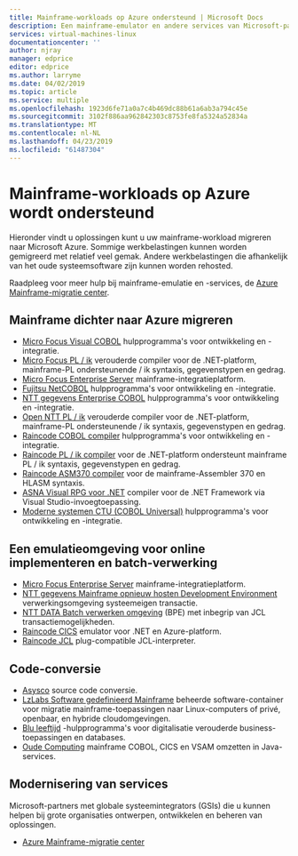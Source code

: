 ```yaml
---
title: Mainframe-workloads op Azure ondersteund | Microsoft Docs
description: Een mainframe-emulator en andere services van Microsoft-partners gebruiken om te opnieuw hosten van uw mainframe-workloads zoals IBM Z-systemen met behulp van Microsoft Azure.
services: virtual-machines-linux
documentationcenter: ''
author: njray
manager: edprice
editor: edprice
ms.author: larryme
ms.date: 04/02/2019
ms.topic: article
ms.service: multiple
ms.openlocfilehash: 1923d6fe71a0a7c4b469dc88b61a6ab3a794c45e
ms.sourcegitcommit: 3102f886aa962842303c8753fe8fa5324a52834a
ms.translationtype: MT
ms.contentlocale: nl-NL
ms.lasthandoff: 04/23/2019
ms.locfileid: "61487304"
---
```

# <a name="mainframe-workloads-supported-on-azure"></a>Mainframe-workloads op Azure wordt ondersteund

Hieronder vindt u oplossingen kunt u uw mainframe-workload migreren naar Microsoft Azure. Sommige werkbelastingen kunnen worden gemigreerd met relatief veel gemak. Andere werkbelastingen die afhankelijk van het oude systeemsoftware zijn kunnen worden rehosted. 

Raadpleeg voor meer hulp bij mainframe-emulatie en -services, de [Azure Mainframe-migratie center](https://azure.microsoft.com/migration/mainframe/).

## <a name="migrate-mainframe-closer-to-azure"></a>Mainframe dichter naar Azure migreren

- [Micro Focus Visual COBOL](https://www.microfocus.com/products/visual-cobol/) hulpprogramma's voor ontwikkeling en -integratie.
- [Micro Focus PL / ik](https://www.microfocus.com/campaign/download/pli-modernization/) verouderde compiler voor de .NET-platform, mainframe-PL ondersteunende / ik syntaxis, gegevenstypen en gedrag.
- [Micro Focus Enterprise Server](https://www.microfocus.com/products/enterprise-suite/enterprise-server/) mainframe-integratieplatform.
- [Fujitsu NetCOBOL](https://www.fujitsu.com/global/products/software/developer-tool/netcobol/) hulpprogramma's voor ontwikkeling en -integratie.
- [NTT gegevens Enterprise COBOL](https://www.nttdataservices.com/en-ie/services/application-modernization-services) hulpprogramma's voor ontwikkeling en -integratie.
- [Open NTT PL / ik](https://www.nttdataservices.com/en-ie/services/application-modernization-services) verouderde compiler voor de .NET-platform, mainframe-PL ondersteunende / ik syntaxis, gegevenstypen en gedrag.
- [Raincode COBOL compiler](https://www.raincode.com/products/cobol/) hulpprogramma's voor ontwikkeling en -integratie.
- [Raincode PL / ik compiler](https://www.raincode.com/products/pli/) voor de .NET-platform ondersteunt mainframe PL / ik syntaxis, gegevenstypen en gedrag.
- [Raincode ASM370 compiler](https://www.raincode.com/technical-landscape/asm370/) voor de mainframe-Assembler 370 en HLASM syntaxis.
- [ASNA Visual RPG voor .NET](https://asna.com/us/products/visual-rpg) compiler voor de .NET Framework via Visual Studio-invoegtoepassing.
- [Moderne systemen CTU (COBOL Universal)](https://modernsystems.com/automatic-cobol-to-java-conversion/) hulpprogramma's voor ontwikkeling en -integratie.

## <a name="deploy-an-emulation-environment-for-online-and-batch-processing"></a>Een emulatieomgeving voor online implementeren en batch-verwerking

- [Micro Focus Enterprise Server](https://www.microfocus.com/products/enterprise-suite/enterprise-server/) mainframe-integratieplatform.
- [NTT gegevens Mainframe opnieuw hosten Development Environment](https://us.nttdata.com/en/-/media/assets/white-paper/apps-mainframe-re-hosting-development-environment-whitepaper.pdf) verwerkingsomgeving systeemeigen transactie.
- [NTT DATA Batch verwerken omgeving](https://us.nttdata.com/en/-/media/assets/white-paper/apps-mainframe-re-hosting-development-environment-whitepaper.pdf) (BPE) met inbegrip van JCL transactiemogelijkheden.
- [Raincode CICS](https://www.raincode.com/technical-landscape/cics/) emulator voor .NET en Azure-platform.
- [Raincode JCL](https://www.raincode.com/products/jcl/) plug-compatible JCL-interpreter.

## <a name="code-conversion"></a>Code-conversie

- [Asysco](https://www.asysco.com/azure-cloud/) source code conversie.
- [LzLabs Software gedefinieerd Mainframe](https://www.lzlabs.com/) beheerde software-container voor migratie mainframe-toepassingen naar Linux-computers of privé, openbaar, en hybride cloudomgevingen.
- [Blu leeftijd](https://www.bluage.com/) -hulpprogramma's voor digitalisatie verouderde business-toepassingen en databases.
- [Oude Computing](https://www.heirloomcomputing.com/tag/convert-cobol-to-java/) mainframe COBOL, CICS en VSAM omzetten in Java-services.

## <a name="modernization-services"></a>Modernisering van services

Microsoft-partners met globale systeemintegrators (GSIs) die u kunnen helpen bij grote organisaties ontwerpen, ontwikkelen en beheren van oplossingen. 

- [Azure Mainframe-migratie center](https://azure.microsoft.com/migration/mainframe/)
